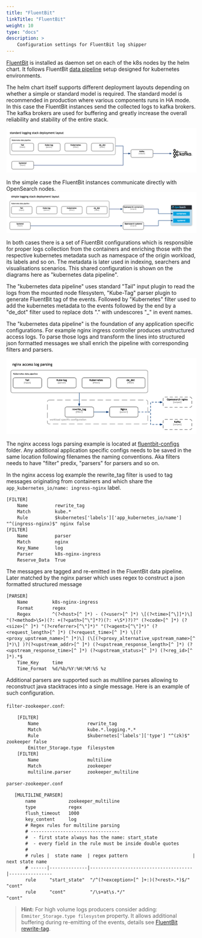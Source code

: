 ```yaml
---
title: "FluentBit"
linkTitle: "FluentBit"
weight: 10
type: "docs"
description: >
    Configuration settings for FluentBit log shipper
---
```


[FluentBit](https://fluentbit.io/) is installed as daemon set on each of the k8s nodes by the helm chart. It follows FluentBit [data pipeline](https://docs.fluentbit.io/manual/concepts/data-pipeline) setup designed for kubernetes environments.

The helm chart itself supports different deployment layouts depending on whether a simple or standard model is required. The standard model is recommended in production where various components runs in HA mode. In this case the FluentBit instances send the collected logs to kafka brokers. The kafka brokers are used for buffering and greatly increase the overall reliability and stability of the entire stack.

![standard layout](./fbt_standard_deployment_layout.png)

In the simple case the FluentBit instances communicate directly with OpenSearch nodes.
![simple layout](./fbt_simple_deployment_layout.png)

In both cases there is a set of FluentBit configurations which is responsible for proper logs collection from the containers and enriching those with the respective kubernetes metadata such as namespace of the origin workload, its labels and so on. The metadata is later used in indexing, searchers and visualisations scenarios. This shared configuration is shown on the diagrams here as "kubernetes data pipeline".

The "kubernetes data pipeline" uses standard "Tail" input plugin to read the logs from the mounted node filesystem, "Kube-Tag" parser plugin to generate FluentBit tag of the events.
Followed by "Kubernetes" filter used to add the kubernetes metadata to the events followed by the end by a "de_dot" filter used to replace dots "." with undescores "_" in event names.

The "kubernetes data pipeline" is the foundation of any application specific configurations. For example nginx ingress controller produces unstructured access logs. To parse those logs and transform the lines into structured json formatted messages we shall enrich the pipeline with corresponding filters and parsers.

![nginx_access_logs](./fbt_nginx_layout.png)

The nginx access logs parsing example is located at [fluentbit-configs](https://github.com/nickytd/kubernetes-logging-helm/tree/main/chart/fluent-bit-configs) folder. Any additional application specific configs needs to be saved in the same location following filenames the naming conventions. Aka filters needs to have "filter" predix, "parsers" for parsers and so on.

In the nginx access log example the rewrite_tag filter is used to tag messages originating from containers and which share the `app_kubernetes_io/name: ingress-nginx` label.
```
[FILTER]
    Name          rewrite_tag
    Match         kube.*
    Rule          $kubernetes['labels']['app_kubernetes_io/name'] "^(ingress-nginx)$" nginx false
[FILTER]
    Name          parser
    Match         nginx
    Key_Name      log
    Parser        k8s-nginx-ingress
    Reserve_Data  True
```
The messages are tagged and re-emitted in the FluentBit data pipeline. Later matched by the nginx parser which uses regex to construct a json formatted structured message
```
[PARSER]
    Name         k8s-nginx-ingress
    Format       regex
    Regex        ^(?<host>[^ ]*) - (?<user>[^ ]*) \[(?<time>[^\]]*)\] "(?<method>\S+)(?: +(?<path>[^\"]*?)(?: +\S*)?)?" (?<code>[^ ]*) (?<size>[^ ]*) "(?<referrer>[^\"]*)" "(?<agent>[^\"]*)" (?<request_length>[^ ]*) (?<request_time>[^ ]*) \[(?<proxy_upstream_name>[^ ]*)\] (\[(?<proxy_alternative_upstream_name>[^ ]*)\] )?(?<upstream_addr>[^ ]*) (?<upstream_response_length>[^ ]*) (?<upstream_response_time>[^ ]*) (?<upstream_status>[^ ]*) (?<reg_id>[^ ]*).*$
    Time_Key     time
    Time_Format  %d/%b/%Y:%H:%M:%S %z
```


Additional parsers are supported such as multiline parses allowing to reconstruct java stacktraces into a single message.
Here is an example of such configuration.<br><br>
`filter-zookeeper.conf`:
```
    [FILTER]
        Name                  rewrite_tag
        Match                 kube.*.logging.*.*
        Rule                  $kubernetes['labels']['type'] "^(zk)$" zookeeper false
        Emitter_Storage.type  filesystem
    [FILTER]
        Name                  multiline
        Match                 zookeeper
        multiline.parser      zookeeper_multiline
 ```

`parser-zookeeper.conf`
 ```
    [MULTILINE_PARSER]
        name            zookeeper_multiline
        type            regex
        flush_timeout   1000
        key_content     log
        # Regex rules for multiline parsing
        # ---------------------------------
        #  - first state always has the name: start_state
        #  - every field in the rule must be inside double quotes
        #
        # rules |  state name  | regex pattern                        | next state name
        # ------|--------------|--------------------------------------|----------------
        rule     "start_state"  "/^(?<exception>[^ ]+:)(?<rest>.*)$/"  "cont"
        rule     "cont"         "/\s+at\s.*/"                          "cont"
```

> **Hint:** For high volume logs producers consider adding: `Emmiter_Storage.type filesystem` property. It allows additional buffering during re-emitting of the events, details see [FluentBit rewrite-tag](https://docs.fluentbit.io/manual/pipeline/filters/rewrite-tag).
